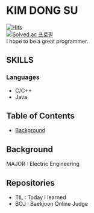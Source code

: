 # KIM DONG SU
[![Hits](https://hits.seeyoufarm.com/api/count/incr/badge.svg?url=https%3A%2F%2Fgithub.com%2Fdskim9882%2Fhit-counter&count_bg=%2379C83D&title_bg=%23555555&icon=&icon_color=%23E7E7E7&title=hits&edge_flat=false)](https://hits.seeyoufarm.com)
<br/>
[![Solved.ac
프로필](http://mazassumnida.wtf/api/v2/generate_badge?boj=dskim9882)](https://solved.ac/dskim9882)
<br/>
I hope to be a great programmer.

## SKILLS
### Languages
+ C/C++
+ Java
## Table of Contents
+ [Background](##Background)
## Background
MAJOR : Electric Engineering
## Repositories
* TIL : Today I learned
* BOJ : Baekjoon Online Judge
